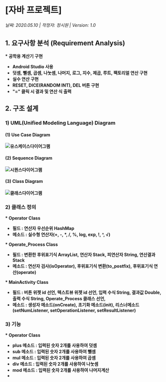 # [자바 프로젝트]
###### 날짜: 2020.05.10 | 작정자: 정시원 | Version: 1.0

## 1. 요구사항 분석 (Requirement Analysis)
<strong> * 공학용 계산기 구현
* Android Studio 사용
* 덧셈, 뺄셈, 곱셈, 나눗셈, 나머지, 로그, 지수, 제곱, 루트, 팩토리얼 연산 구현
* 실수 연산 구현
* RESET, DICE(RANDOM INT), DEL 버튼 구현
* "=" 클릭 시 결과 및 연산 식 출력


## 2. 구조 설계
### 1) UML(Unified Modeling Language) Diagram
#### (1) Use Case Diagram
![유스케이스다이어그램](https://user-images.githubusercontent.com/72690336/117634518-f278c800-b1b9-11eb-9dcd-a95ed87272e7.jpg)

#### (2) Sequence Diagram
![시퀀스다이어그램](https://user-images.githubusercontent.com/72690336/117635238-98c4cd80-b1ba-11eb-9899-3cb02154d4c1.JPG)

#### (3) Class Diagram
![클래스다이어그램](https://user-images.githubusercontent.com/72690336/117635746-17ba0600-b1bb-11eb-944c-014e41ab6441.JPG)

### 2) 클래스 정의
<strong> * Operator Class
  * 필드 : 연산자 우선순위 HashMap
  * 메소드 : 실수형 연산자(+, -, *, /, %, log, exp, !, ^, √)

<strong> * Operate_Process Class
  * 필드 : 변환한 후위표기식 ArrayList<String>, 연산자 Stack, 피연산자 String, 연산결과 Stack<Double>
  * 메소드 : 연산자 검사(isOperator), 후위표기식 변환(to_postfix), 후위표기식 연산(operate)

<strong> * MainActivity Class
  * 필드 : 버튼 위젯 id 선언, 텍스트뷰 위젯 id 선언, 입력 수식 String, 결과값 Double, 출력 수식 String, Operate_Process 클래스 선언,
  * 메소드 : 생성자 메소드(onCreate), 초기화 메소드(init), 리스너메소드(setNumListener, setOperationListener, setResultListener)

### 3) 기능
<strong> * Operator Class
  * plus 메소드 : 입력된 숫자 2개를 사용하여 덧셈
  * sub 메소드 : 입력된 숫자 2개를 사용하여 뺄셈
  * mul 메소드 : 입력된 숫자 2개를 사용하여 곱셈
  * div 메소드 : 입력된 숫자 2개를 사용하여 나눗셈
  * mod 메소드 : 입력된 숫자 2개를 사용하여 나머지계산
  * 
